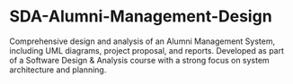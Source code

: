 # SDA-Alumni-Management-Design
Comprehensive design and analysis of an Alumni Management System, including UML diagrams, project proposal, and reports. Developed as part of a Software Design &amp; Analysis course with a strong focus on system architecture and planning.
